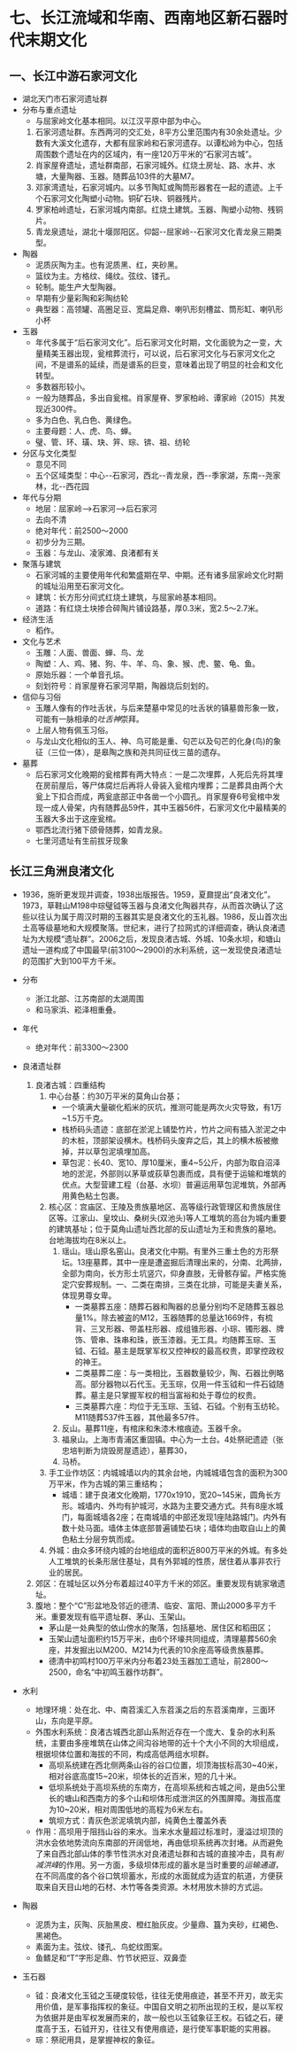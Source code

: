 # 七、长江流域和华南、西南地区新石器时代末期文化
## 一、长江中游石家河文化
- 湖北天门市石家河遗址群
- 分布与重点遗址
    - 与屈家岭文化基本相同。以江汉平原中部为中心。
    1. 石家河遗址群。东西两河的交汇处，8平方公里范围内有30余处遗址。少数有大溪文化遗存，大都有屈家岭和石家河遗存。以谭松岭为中心，包括周围数个遗址在内的区域内，有一座120万平米的“石家河古城”。
    2. 肖家屋脊遗址，遗址群南部，石家河城外。红烧土房址、路、水井、水塘，大量陶器、玉器。随葬品103件的大墓M7。
    3. 邓家湾遗址，石家河城内。以多节陶缸或陶筒形器套在一起的遗迹。上千个石家河文化陶塑小动物。铜矿石块、铜器残片。
    4. 罗家柏岭遗址，石家河城内南部。红烧土建筑。玉器、陶塑小动物、残铜片。
    5. 青龙泉遗址，湖北十堰郧阳区。仰韶--屈家岭--石家河文化青龙泉三期类型。
- 陶器
    - 泥质灰陶为主。也有泥质黑、红，夹砂黑。
    - 篮纹为主。方格纹、绳纹。弦纹、镂孔。
    - 轮制。能生产大型陶器。
    - 早期有少量彩陶和彩陶纺轮
    - 典型器：高领罐、高圈足豆、宽扁足鼎、喇叭形刻槽盆、筒形缸、喇叭形小杯
- 玉器
    - 年代多属于“后石家河文化”。后石家河文化时期，文化面貌为之一变，大量精美玉器出现，瓮棺葬流行，可以说，后石家河文化与石家河文化之间，不是谱系的延续，而是谱系的巨变，意味着出现了明显的社会和文化转型。
    - 多数器形较小。
    - 一般为随葬品，多出自瓮棺。肖家屋脊、罗家柏岭、谭家岭（2015）共发现近300件。
    - 多为白色、乳白色、黄绿色。
    - 主要母题：人、虎、鸟、蝉。
    - 璧、管、环、璜、玦、笄、琮、锛、祖、纺轮
- 分区与文化类型
    - 意见不同
    - 五个区域类型：中心--石家河，西北--青龙泉，西--季家湖，东南--尧家林，北--西花园
- 年代与分期
    - 地层：屈家岭-->石家河-->后石家河
    - 去向不清
    - 绝对年代：前2500～2000
    - 初步分为三期。
    - 玉器：与龙山、凌家滩、良渚都有关
- 聚落与建筑
    - 石家河城的主要使用年代和繁盛期在早、中期。还有诸多屈家岭文化时期的城址沿用至石家河文化。
    - 建筑：长方形分间式红烧土建筑，与屈家岭基本相同。
    - 道路：有红烧土块掺合碎陶片铺设路基，厚0.3米，宽2.5～2.7米。
- 经济生活
    - 稻作。
- 文化与艺术
    - 玉雕：人面、兽面、蝉、鸟、龙
    - 陶塑：人、鸡、猪、狗、牛、羊、鸟、象、猴、虎、鳖、龟、鱼。
    - 原始乐器：一个单音孔埙。
    - 刻划符号：肖家屋脊石家河早期，陶器烧后刻划的。
- 信仰与习俗
    - 玉雕人像有的作吐舌状，与后来楚墓中常见的吐舌状的镇墓兽形象一致，可能有一脉相承的*吐舌神*崇拜。
    - 上层人物有佩玉习俗。
    - 与龙山文化相似的玉人、神、鸟可能是重、句芒以及句芒的化身(鸟)的象征（三位一体），是皋陶之族和尧共同征伐三苗的遗存。
- 墓葬
    - 后石家河文化晚期的瓮棺葬有两大特点：一是二次埋葬，人死后先将其埋在房前屋后，等尸体腐烂后再将人骨装入瓮棺内埋葬；二是葬具由两个大瓮上下扣合而成，两瓮底部正中各凿一个小圆孔。肖家屋脊6号瓮棺中发现一成人骨架，内有随葬品59件，其中玉器56件，石家河文化中最精美的玉器大多出于这座瓮棺。
    - 鄂西北流行猪下颌骨随葬，如青龙泉。
    - 七里河遗址有生前拔牙现象

## 长江三角洲良渚文化
- 1936，施昕更发现并调查，1938出版报告。1959，夏鼐提出“良渚文化”。1973，草鞋山M198中琮璧钺等玉器与良渚文化陶器共存，从而首次确认了这些以往认为属于周汉时期的玉器其实是良渚文化的玉礼器。1986，反山首次出土高等级墓地和大规模聚落。世纪末，进行了拉网式的详细调查，确认良渚遗址为大规模“遗址群”。2006之后，发现良渚古城、外城、10条水坝，和塘山遗址一道构成了中国最早(前3100～2900)的水利系统，这一发现使良渚遗址的范围扩大到100平方千米。
- 分布
    - 浙江北部、江苏南部的太湖周围
    - 和马家浜、崧泽相重叠。
- 年代
    - 绝对年代：前3300～2300

- 良渚遗址群
    1. 良渚古城：四重结构
        1. 中心台基：约30万平米的莫角山台基；
            - 一个填满大量碳化稻米的灰坑，推测可能是两次火灾导致，有1万~1.5万千克。
            - 栈桥码头遗迹：底部在淤泥上铺垫竹片，竹片之间有插入淤泥之中的木桩，顶部架设横木。栈桥码头废弃之后，其上的横木板被撤掉，并以草包泥填埋加高。
            - 草包泥：长40、宽10、厚10厘米，重4~5公斤，内部为取自沼泽地的淤泥，外部则以茅草或荻草包裹而成，具有便于运输和堆筑的优点。大型营建工程（台基、水坝）普遍运用草包泥堆筑，外部再用黄色粘土包裹。
        2. 核心区：宫庙区、王陵及贵族墓地区、高等级行政管理区和贵族居住区等。江家山、皇坟山、桑树头(双池头)等人工堆筑的高台为城内重要的建筑基址；位于莫角山遗址西北部的反山遗址为王和贵族的墓地。台地海拔均在8米以上。
            1. 瑶山。瑶山原名窑山。良渚文化中期。有里外三重土色的方形祭坛。13座墓葬，其中一座是遭盗掘后清理出来的，分南、北两排，全部为南向，长方形土坑竖穴，仰身直肢，无骨骸存留。严格实施定穴安葬规制。一、二类在南排，三类在北排，可能是夫妻关系，体现男尊女卑。
                - 一类墓葬五座：随葬石器和陶器的总量分别均不足随葬玉器总量1%。除去被盗的M12，玉器随葬的总量达1669件，有梳背、三叉形器、带盖柱形器、成组锥形器、小琮、镯形器、牌饰、管串、珠串和珠，嵌玉漆器。无工具。均随葬玉琮、玉钺、石钺。墓主是既掌军权又控神权的最高权贵，即掌控政权的神王。
                - 二类墓葬二座：与一类相比，玉器数量较少，陶、石器比例略高。部分器物以石代玉。无玉琮，仅用一件玉钺和一件石钺随葬。墓主是只掌握军权的相当富裕和处于尊位的权贵。
                - 三类墓葬六座：均位于无玉琮、玉钺、石钺。个别有玉纺轮。M11随葬537件玉器，其他最多57件。
            2. 反山。墓葬11座，有棺床和朱漆木棺痕迹。玉器千余。
            3. 福泉山。上海市青浦区重固镇。中心为一土台。4处祭祀遗迹（张忠培判断为烧毁房屋遗迹），墓葬30，
            4. 马桥。
        3. 手工业作坊区：内城城墙以内的其余台地，内城城墙包含的面积为300万平米，作为古城的第三重结构；
            - 城墙：建于良渚文化晚期，1770x1910，宽20~145米，圆角长方形。城墙内、外均有护城河，水路为主要交通方式。共有8座水城门，每面城墙各2座；在南城墙的中部还发现1座陆路城门。内外有数十处马面。墙体主体底部普遍铺垫石块；墙体均由取自山上的黄色粘土分层夯筑而成。
        4. 外城：由众多环绕内城的台地组成的面积近800万平米的外城。有多处人工堆筑的长条形居住基址，具有外郭城的性质，居住着从事非农行业的居民。
    2. 郊区：在城址区以外分布着超过40平方千米的郊区。重要发现有姚家墩遗址。
    3. 腹地：整个“C”形盆地及邻近的德清、临安、富阳、萧山2000多平方千米。重要发现有临平遗址群、茅山、玉架山。
        - 茅山是一处典型的依山傍水的聚落，包括墓地、居住区和稻田区；
        - 玉架山遗址面积约15万平米，由6个环壕共同组成，清理墓葬560余座，并发掘出以M200、M214为代表的10余座高等级贵族墓葬。
        - 德清中初鸣村100万平米内分布着23处玉器加工遗址，前2800～2500，命名“中初鸣玉器作坊群”。
- 水利
    - 地理环境：处在北、中、南苕溪汇入东苕溪之后的东苕溪南岸，三面环山，东向是平原。
    - 外围水利系统：良渚古城西北部山系附近存在一个庞大、复杂的水利系统，主要由多座堆筑在山体之间沟谷地带的近十个大小不同的大坝组成，根据坝体位置和海拔的不同，构成高低两组水坝群。
        - 高坝系统建在西北侧两条山谷的谷口位置，坝顶海拔标高30~40米，相对谷底高度15~20米，坝体长的近百米，短的几十米。
        - 低坝系统处于高坝系统的东南方，在高坝系统和古城之间，是由5公里长的塘山和西南方的多个山和坝体形成泄洪区的外围屏障。海拔高度为10~20米，相对周围低地的高程为6米左右。
        - 筑坝方式：青灰色淤泥填筑内部，纯黄色土覆盖外表
    - 作用：高坝用于阻挡山谷的来水。当来水水量超过标准时，漫溢过坝顶的洪水会依地势流向东南部的开阔低地，再由低坝系统再次封堵。从而避免了来自西北部山体的季节性洪水对良渚遗址群和古城的直接冲击，具有*削减洪峰*的作用。另一方面，多级坝体形成的蓄水是当时重要的*运输通道*，在不同高度的各个谷口筑坝蓄水，形成的水面就成为适宜的航道，方便获取来自天目山地的石材、木竹等各类资源。木材用放木排的方式运。
- 陶器
    - 泥质为主，灰陶、灰胎黑皮、橙红胎灰皮。少量鼎、簋为夹砂，红褐色、黑褐色。
    - 素面为主。弦纹、镂孔、鸟蛇纹图案。
    - 鱼鳍足和“T”字形足鼎、竹节状把豆、双鼻壶
- 玉石器
    - 钺：良渚文化玉钺之玉硬度较低，往往无使用痕迹，甚至不开刃，故无实用价值，是军事指挥权的象征。中国自文明之初所出现的王权，是以军权为依据并是由军权发展而来的，故一般也以玉钺象征王权。石钺之石，硬度高于玉，石钺开刃，往往又有使用痕迹，是行使军事职能的实用器。
    - 琮：祭祀用具，是掌握神权的象征。